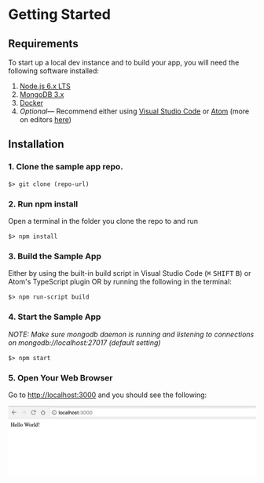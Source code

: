 # Getting Started

## Requirements

To start up a local dev instance and to build your app, you will need the following software installed:

1. [Node.js 6.x LTS](https://nodejs.org/en/download/)
2. [MongoDB 3.x](https://www.mongodb.com/download-center?jmp=nav#community)
3. [Docker](https://www.docker.com/)
4. *Optional&mdash;* Recommend either using [Visual Studio Code](https://code.visualstudio.com) or [Atom](http://www.atom.io) (more on editors [here](editors.md)) 

## Installation

### 1. Clone the sample app repo.

```
$> git clone (repo-url)
```

### 2. Run npm install

Open a terminal in the folder you clone the repo to and run 

```
$> npm install
```

### 3. Build the Sample App

Either by using the built-in build script in Visual Studio Code (<kbd>&#8984;</kbd> <kbd>SHIFT</kbd> <kbd>B</kbd>) or Atom's TypeScript plugin OR by running the following in the terminal:

```
$> npm run-script build
``` 

### 4. Start the Sample App

*NOTE: Make sure mongodb daemon is running and listening to connections on mongodb://localhost:27017 (default setting)*

```
$> npm start
```

### 5. Open Your Web Browser

Go to [http://localhost:3000](http://localhost:3000) and you should see the following:

<img src="img/hello-world-screen.png">